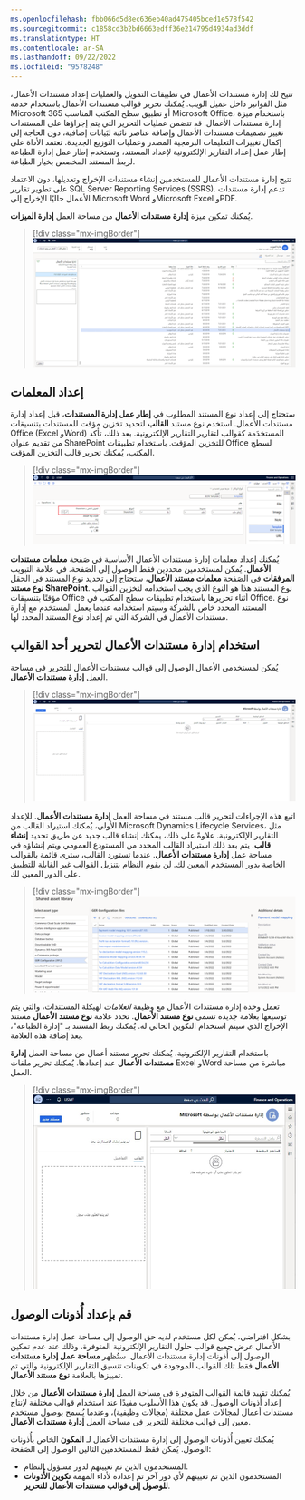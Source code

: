```yaml
---
ms.openlocfilehash: fbb066d5d8ec636eb40ad475405bced1e578f542
ms.sourcegitcommit: c1858cd3b2bd6663edff36e214795d4934ad3ddf
ms.translationtype: HT
ms.contentlocale: ar-SA
ms.lasthandoff: 09/22/2022
ms.locfileid: "9578248"
---
```

تتيح لك إدارة مستندات الأعمال في تطبيقات التمويل والعمليات إعداد مستندات الأعمال، مثل الفواتير داخل عميل الويب. يُمكنك تحرير قوالب مستندات الأعمال باستخدام خدمة Microsoft 365 أو تطبيق سطح المكتب المناسب Microsoft Office، باستخدام ميزة إدارة مستندات الأعمال. قد تتضمن عمليات التحرير التي يتم إجراؤها على المستندات تغيير تصميمات مستندات الأعمال وإضافة عناصر نائبة لبَيانات إضافية، دون الحاجة إلى إكمال تغييرات التعليمات البرمجية المصدر وعمليات التوزيع الجديدة. تعتمد الأداة على إطار عمل إعداد التقارير الإلكترونية لإعداد المستند، وتستخدم إطار عمل إدارة الطباعة لربط المستند المخصص بخيار الطباعة. 

تتيح إدارة مستندات الأعمال للمستخدمين إنشاء مستندات الإخراج وتعديلها، دون الاعتماد على تطوير تقارير SQL Server Reporting Services (SSRS). تدعم إدارة مستندات الأعمال حاليًا الإخراج إلى Microsoft Word وMicrosoft Excel وPDF. 

يُمكنك تمكين ميزة **إدارة مستندات الأعمال** من مساحة العمل **إدارة الميزات**.

> [!div class="mx-imgBorder"]
> [![لقطة شاشة لمساحة عمل إدارة الميزات، تُظهر ميزة إدارة مستندات الأعمال.](../media/feature-management.png)](../media/feature-management.png#lightbox)
 
## <a name="set-up-parameters"></a>إعداد المعلمات
ستحتاج إلى إعداد نوع المستند المطلوب في **إطار عمل إدارة المستندات**، قبل إعداد إدارة مستندات الأعمال. استخدم نوع مستند **القالب** لتحديد تخزين مؤقت للمستندات بتنسيقات Office (Excel وWord) المستخدَمة كقوالب لتقارير التقارير الإلكترونية. بعد ذلك، تأكد من تقديم عنوان SharePoint للتخزين المؤقت. باستخدام تطبيقات Office لسطح المكتب، يُمكنك تحرير قالب التخزين المؤقت.

> [!div class="mx-imgBorder"]
> [![لقطة شاشة لصَفحة "أنواع المستندات"، تُظهر قالبًا.](../media/document-management-template.png)](../media/document-management-template.png#lightbox)

يُمكنك إعداد معلمات إدارة مستندات الأعمال الأساسية في صَفحة **معلمات مستندات الأعمال**. يُمكن لمستخدمين محددين فقط الوصول إلى الصَفحة. في علامة التبويب **المرفقات** في الصَفحة **معلمات مستند الأعمال**، ستحتاج إلى تحديد نوع المستند في الحقل **نوع مستند SharePoint**. نوع المستند هذا هو النوع الذي يجب استخدامه لتخزين القوالب مؤقتًا بتنسيقات Office أثناء تحريرها باستخدام تطبيقات سطح المكتب في Office. نوع المستند المحدد خاص بالشركة وسيتم استخدامه عندما يعمل المستخدم مع إدارة مستندات الأعمال في الشركة التي تم إعداد نوع المستند المحدد لها.

## <a name="use-business-document-management-to-edit-a-template"></a>استخدام إدارة مستندات الأعمال لتحرير أحد القوالب
يُمكن لمستخدمي الأعمال الوصول إلى قوالب مستندات الأعمال للتحرير في مساحة العمل **إدارة مستندات الأعمال**. 

> [!div class="mx-imgBorder"]
> [![لقطة شاشة لصَفحة إدارة مستندات الأعمال.](../media/business-document-management.png)](../media/business-document-management.png#lightbox)
 
اتبع هذه الإجراءات لتحرير قالب مستند في مساحة العمل **إدارة مستندات الأعمال**. للإعداد الأولي، يُمكنك استيراد القالب من Microsoft Dynamics Lifecycle Services، مثل التقارير الإلكترونية. علاوةً على ذلك، يمكنك إنشاء قالب جديد عن طريق تحديد **إنشاء قالب**. يتم بعد ذلك استيراد القالب المحدد من المستودع العمومي ويتم إنشاؤه في مساحة عمل **إدارة مستندات الأعمال‬**. عندما تستورد القالب، سترى قائمة بالقوالب الخاصة بدور المستخدم المعين لك.  لن يقوم النظام بتنزيل القوالب غير القابلة للتطبيق على الدور المعين لك.
 
> [!div class="mx-imgBorder"]
> [![لقطة شاشة لمكتبة الأصول المشتركة في Lifecycle Services، مع تمييز تكوين GER.](../media/lifecycle-services-shared-asset-library.png)](../media/lifecycle-services-shared-asset-library.png#lightbox)

تعمل وحدة إدارة مستندات الأعمال مع وظيفة *العلامات* لهيكلة المستندات، والتي يتم توسيعها بعلامة جديدة تسمى **نوع مستند الأعمال**. تحدد علامة **نوع مستند الأعمال** مستند الإخراج الذي سيتم استخدام التكوين الحالي له. يُمكنك ربط المستند بـ "إدارة الطباعة"، بعد إضافة هذه العلامة. 

باستخدام التقارير الإلكترونية، يُمكنك تحرير مستند أعمال من مساحة العمل **إدارة مستندات الأعمال** عند إعدادها. يُمكنك تحرير ملفات Excel وWord مباشرة من مساحة العمل.

> [!div class="mx-imgBorder"]
> [![لقطة شاشة لمساحة عمل إدارة مستندات الأعمال.](../media/business-document-management-workspace.jpg)](../media/business-document-management-workspace.jpg#lightbox)
 
## <a name="set-up-access-permissions"></a>قم بإعداد أُذونات الوصول
بشكل افتراضي، يُمكن لكل مستخدم لديه حق الوصول إلى مساحة عمل إدارة مستندات الأعمال عرض جميع قوالب حلول التقارير الإلكترونية المتوفرة، وذلك عند عدم تمكين الوصول إلى أُذونات إدارة مستندات الأعمال. ستُظهر **مساحة عمل إدارة مستندات الأعمال** فقط تلك القوالب الموجودة في تكوينات تنسيق التقارير الإلكترونية والتي تم تمييزها بالعلامة **نوع مستند الأعمال**.

يُمكنك تقييد قائمة القوالب المتوفرة في مساحة العمل **إدارة مستندات الأعمال** من خلال إعداد أُذونات الوصول. قد يكون هذا الأسلوب مفيدًا عند استخدام قوالب مختلفة لإنتاج مستندات أعمال لمجالات عمل مختلفة (مجالات وظيفية)، وعندما يُسمح بوصول مستخدم معين إلى قوالب مختلفة للتحرير في مساحة العمل **إدارة مستندات الأعمال**.

يُمكنك تعيين أُذونات الوصول إلى إدارة مستندات الأعمال لـ **المكون** الخاص بأُذونات الوصول. يُمكن فقط للمستخدمين التالين الوصول إلى الصَفحة:

- المستخدمون الذين تم تعيينهم لدور مسؤول النظام.
- المستخدمون الذين تم تعيينهم لأي دور آخر تم إعداده لأداء المهمة **تكوين الأُذونات للوصول إلى قوالب مستندات الأعمال للتحرير**.

